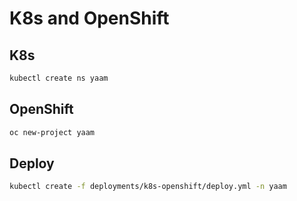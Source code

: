 # K8s and OpenShift

## K8s

```bash
kubectl create ns yaam
```

## OpenShift

```bash
oc new-project yaam
```

## Deploy

```bash
kubectl create -f deployments/k8s-openshift/deploy.yml -n yaam
```
